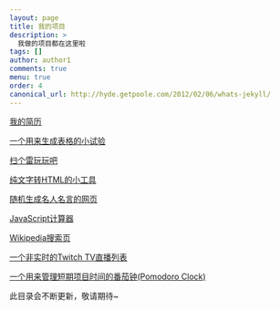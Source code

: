 ```yaml
---
layout: page
title: 我的项目
description: >
  我做的项目都在这里啦
tags: []
author: author1
comments: true
menu: true
order: 4
canonical_url: http://hyde.getpoole.com/2012/02/06/whats-jekyll/
---
```


<a href="https://www.houzhenni.com/myapp/resume.html" target="_blank">我的简历</a>

<a href="https://www.houzhenni.com/myapp/dailyreport.html" target="_blank">一个用来生成表格的小试验</a>

<a href="https://www.houzhenni.com/myapp/minesweeper.html" target="_blank">扫个雷玩玩吧</a>

<a href="https://www.houzhenni.com/myapp/converttohtml.html" target="_blank">纯文字转HTML的小工具</a>

<a href="https://www.houzhenni.com/myapp/randomquote.html" target="_blank">随机生成名人名言的网页</a>

<a href="https://www.houzhenni.com/myapp/calculator.html" target="_blank">JavaScript计算器</a>

<a href="https://www.houzhenni.com/myapp/wikipage.html" target="_blank">Wikipedia搜索页</a>

<a href="https://www.houzhenni.com/myapp/twitchtv.html" target="_blank">一个非实时的Twitch TV直播列表</a>

<a href="https://www.houzhenni.com/myapp/pomodoro.html" target="_blank">一个用来管理短期项目时间的番茄钟(Pomodoro Clock)</a>

此目录会不断更新，敬请期待~
